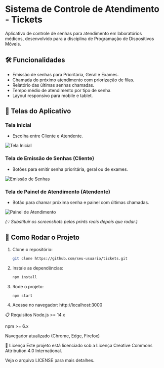# Sistema de Controle de Atendimento - Tickets

Aplicativo de controle de senhas para atendimento em laboratórios médicos, desenvolvido para a disciplina de Programação de Dispositivos Móveis.

## 🛠 Funcionalidades
- Emissão de senhas para Prioritária, Geral e Exames.
- Chamada do próximo atendimento com priorização de filas.
- Relatório das últimas senhas chamadas.
- Tempo médio de atendimento por tipo de senha.
- Layout responsivo para mobile e tablet.

## 📱 Telas do Aplicativo

### Tela Inicial
- Escolha entre Cliente e Atendente.

![Tela Inicial](./assets/screenshot-home.png)

### Tela de Emissão de Senhas (Cliente)
- Botões para emitir senha prioritária, geral ou de exames.

![Emissão de Senhas](./assets/screenshot-emissao.png)

### Tela de Painel de Atendimento (Atendente)
- Botão para chamar próxima senha e painel com últimas chamadas.

![Painel de Atendimento](./assets/screenshot-painel.png)

*(💡 Substituir os screenshots pelos prints reais depois que rodar.)*

## 🚀 Como Rodar o Projeto

1. Clone o repositório:
   ```bash
   git clone https://github.com/seu-usuario/tickets.git

2. Instale as dependências:
    ```bash
    npm install

3. Rode o projeto:
    ```bash
    npm start

4. Acesse no navegador:
    http://localhost:3000

📋 Requisitos
Node.js >= 14.x

npm >= 6.x

Navegador atualizado (Chrome, Edge, Firefox)

📝 Licença
Este projeto está licenciado sob a Licença Creative Commons Attribution 4.0 International.

Veja o arquivo LICENSE para mais detalhes.
